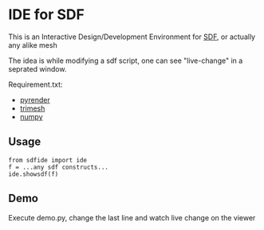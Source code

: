 # IDE for SDF

This is an Interactive Design/Development Environment for [SDF](https://github.com/fogleman/sdf), or actually any alike mesh

The idea is while modifying a sdf script, one can see "live-change" in a seprated window.

Requirement.txt:

 * [pyrender](https://github.com/mmatl/pyrender)
 * [trimesh](https://github.com/mikedh/trimesh)
 * [numpy](https://github.com/numpy/numpy)
 

## Usage

    from sdfide import ide
    f = ...any sdf constructs...
    ide.showsdf(f)

## Demo

Execute demo.py, change the last line and watch live change on the viewer
